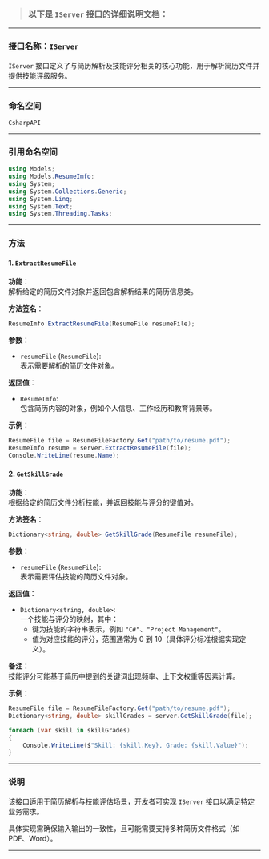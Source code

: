 > ### 以下是 `IServer` 接口的详细说明文档：

---

### **接口名称**：`IServer`

`IServer` 接口定义了与简历解析及技能评分相关的核心功能，用于解析简历文件并提供技能评级服务。

---

### **命名空间**
`CsharpAPI`

---

### **引用命名空间**
```csharp
using Models;
using Models.ResumeImfo;
using System;
using System.Collections.Generic;
using System.Linq;
using System.Text;
using System.Threading.Tasks;
```

---

### **方法**

#### 1. **`ExtractResumeFile`**

**功能**：  
解析给定的简历文件对象并返回包含解析结果的简历信息类。

**方法签名**：
```csharp
ResumeImfo ExtractResumeFile(ResumeFile resumeFile);
```

**参数**：
- `resumeFile` (`ResumeFile`):  
  表示需要解析的简历文件对象。

**返回值**：
- `ResumeImfo`:  
  包含简历内容的对象，例如个人信息、工作经历和教育背景等。

**示例**：
```csharp
ResumeFile file = ResumeFileFactory.Get("path/to/resume.pdf");
ResumeImfo resume = server.ExtractResumeFile(file);
Console.WriteLine(resume.Name);
```

#### 2. **`GetSkillGrade`**

**功能**：  
根据给定的简历文件分析技能，并返回技能与评分的键值对。

**方法签名**：
```csharp
Dictionary<string, double> GetSkillGrade(ResumeFile resumeFile);
```

**参数**：
- `resumeFile` (`ResumeFile`):  
  表示需要评估技能的简历文件对象。

**返回值**：
- `Dictionary<string, double>`:  
  一个技能与评分的映射，其中：  
  - 键为技能的字符串表示，例如 `"C#"`、`"Project Management"`。
  - 值为对应技能的评分，范围通常为 0 到 10（具体评分标准根据实现定义）。

**备注**：  
技能评分可能基于简历中提到的关键词出现频率、上下文权重等因素计算。

**示例**：
```csharp
ResumeFile file = ResumeFileFactory.Get("path/to/resume.pdf");
Dictionary<string, double> skillGrades = server.GetSkillGrade(file);

foreach (var skill in skillGrades)
{
    Console.WriteLine($"Skill: {skill.Key}, Grade: {skill.Value}");
}
```

---

### **说明**

该接口适用于简历解析与技能评估场景，开发者可实现 `IServer` 接口以满足特定业务需求。  

具体实现需确保输入输出的一致性，且可能需要支持多种简历文件格式（如 PDF、Word）。

---